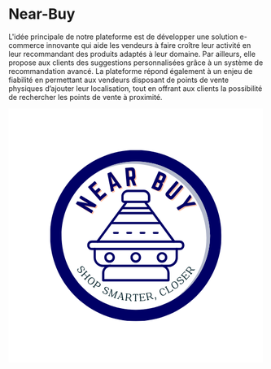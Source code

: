 # Near-Buy 
L'idée principale de notre plateforme est de développer une solution e-commerce innovante qui aide les vendeurs à faire croître leur activité en leur recommandant des produits adaptés à leur domaine. Par ailleurs, elle propose aux clients des suggestions personnalisées grâce à un système de recommandation avancé. 
La plateforme répond également à un enjeu de fiabilité en permettant aux vendeurs disposant de points de vente physiques d’ajouter leur localisation, tout en offrant aux clients la possibilité de rechercher les points de vente à proximité.

![logo](src/components/logo.png)
